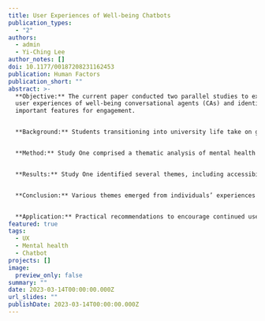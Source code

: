 ```yaml
---
title: User Experiences of Well-being Chatbots
publication_types:
  - "2"
authors:
  - admin
  - Yi-Ching Lee
author_notes: []
doi: 10.1177/00187208231162453
publication: Human Factors
publication_short: ""
abstract: >-
  **Objective:** The current paper conducted two parallel studies to explore
  user experiences of well-being conversational agents (CAs) and identify
  important features for engagement.


  **Background:** Students transitioning into university life take on greater responsibility, yet tend to sacrifice healthy behaviors to strive for academic and financial gain. Additionally, students faced an unprecedented pandemic, leading to remote courses and reduced access to healthcare services. One tool designed to improve healthcare accessibility is well-being CAs. CAs have addressed mental health support in the general population but have yet to address physical well-being support and accessibility to those in disadvantaged socio-economic backgrounds where healthcare access is further limited.


  **Method:** Study One comprised a thematic analysis of mental health applications featuring CAs from the public forum, Reddit. Study Two explored emerging usability themes of an SMS-based CA designed to improve accessibility to well-being services alongside a commercially available CA, Woebot.


  **Results:** Study One identified several themes, including accessibility and availability, communication style, and anthropomorphism as important features. Study Two identified themes such as user response modality, perceived CA role, question specificity, and conversation flow control as critical for user engagement.


  **Conclusion:** Various themes emerged from individuals’ experiences regarding CA features, functionality, and responses. The mixed experiences relevant to the communication and conversational styles between the CA and the user suggest varied motivations for using CAs for mental and physical well-being.


  **Application:** Practical recommendations to encourage continued use include providing dynamic response modalities, anthropomorphizing the chatbot, and calibrating expectations early.
featured: true
tags:
  - UX
  - Mental health
  - Chatbot
projects: []
image:
  preview_only: false
summary: ""
date: 2023-03-14T00:00:00.000Z
url_slides: ""
publishDate: 2023-03-14T00:00:00.000Z
---
```

